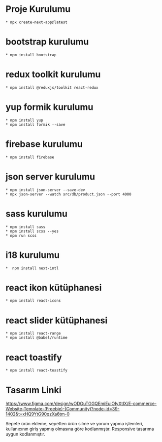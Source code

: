 # Proje Kurulumu

    * npx create-next-app@latest

# bootstrap kurulumu

    * npm install bootstrap

# redux toolkit kurulumu

    * npm install @reduxjs/toolkit react-redux

# yup formik kurulumu

    * npm install yup
    * npm install formik --save

# firebase kurulumu

    * npm install firebase

# json server kurulumu

    * npm install json-server --save-dev
    * npx json-server --watch src/db/product.json --port 4000

# sass kurulumu

    * npm install sass
    * npm install scss --yes
    * npm run scss

# i18 kurulumu

    *  npm install next-intl

# react ikon kütüphanesi

    * npm install react-icons

# react slider kütüphanesi

    * npm install react-range
    * npm install @babel/runtime

# react toastify

    * npm install react-toastify

# Tasarım Linki

https://www.figma.com/design/wODGuTGGQEmiEuiOIyXtIX/E-commerce-Website-Template-(Freebie)-(Community)?node-id=39-1402&t=xHQ9YtG90qzXa6tm-0

Sepete ürün ekleme, sepetten ürün silme ve yorum yapma işlemleri, kullanıcının giriş yapmış olmasına göre kodlanmıştır. Responsive tasarıma uygun kodlanmıştır.
